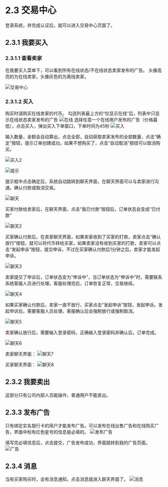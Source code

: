 # 2.3 交易中心

登录系统，并完成认证后，就可以进入交易中心页面了。
## 2.3.1 我要买入
### 2.3.1.1 查看卖家
在我要买入菜单下，可以看到所有在线状态/不在线状态卖家发布的广告。
头像高亮的为在线卖家，头像灰色的为离线卖家。

![交易中心](/images/11.png)
### 2.3.1.2 买入
购买时请购买在线卖家的代币。
勾选列表最上方的“仅显示在线”后，列表中只显示在线状态卖家发布的广告
![在线](/images/13.png)
选择任意一个在线用户发布的广告（价格最低），点击买入，弹出买入下单窗口，下单时间为45秒
![买入](/images/12.png)

输入数量，金额会自动算出，点击全部，自动获取卖家发布的全部数量，点击“确定”按钮，提示订单创建成功。如果不想购买了，点击“自动取消”按钮可以取消购买。

![买入2](/images/14.png)

![提示](/images/15.png)

提示框中点击确定后，系统自动跳转到聊天界面，在聊天界面可以与卖家进行沟通，确认付款或取消交易。

![聊天](/images/16.png)

买家付款给卖家后，在聊天界面，点击“我已付款”按钮后，订单状态会变成“已付款”

![聊天2](/images/17.png)

买家确认付款后，在卖家聊天界面，如果卖家收到了买家的打款，卖家点击“确认放行”按钮，就可以将代币转给买家，如果卖家没有收到买家的打款，卖家可以点击“发起申诉”按钮，提交申诉，不过在买家确认付款后1分钟之后，卖家才能发起申诉。

![聊天3](/images/18.png)

卖家提交了申诉后，订单状态变为“申诉中”，当订单状态为“申诉中”时，需要联系系统客服人员进行处理。客服处理完后，订单恢复正常，交易继续。

![聊天4](/images/20.png)

如果买家确认付款后，卖家一直不放行，买家点击“发起申诉”按钮，发起申诉。发起申诉后，需要客服人员处理，客服确认后会强制放行或强制取消。

![聊天5](/images/21.png)

卖家确认放行后，需要输入登录密码，正确输入登录密码并确认后，订单完成。

![聊天6](/images/22.png)

卖家聊天界面：
![聊天7](/images/23.png)

买家聊天界面：
![聊天8](/images/24.png)

## 2.3.2 我要卖出
这部分只有公司内部人员能操作，普通用户不能卖出。

## 2.3.3 发布广告
只有绑定实名银行卡的用户才能发布广告。可以发布在线出售广告和在线购买广告，界面中标有红色星号的信息是必填的。
![发布广告](/images/25.png)

填写完必填信息后，点击提交，广告发布成功，界面跳转到我的广告页面。
![广告](/images/26.png)

## 2.3.4 消息
当有买家购买时，会有消息通知，点击消息就进入聊天界面了。
![消息](/images/27.png)
